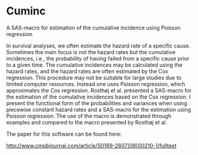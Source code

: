 # Cuminc
A SAS-macro for estimation of the cumulative incidence using Poisson regression

In survival analyses, we often estimate the hazard rate of a specific cause. Sometimes the
main focus is not the hazard rates but the cumulative incidences, i.e., the probability of
having failed from a specific cause prior to a given time. The cumulative incidences may
be calculated using the hazard rates, and the hazard rates are often estimated by the Cox
regression. This procedure may not be suitable for large studies due to limited computer
resources. Instead one uses Poisson regression, which approximates the Cox regression.
Rosthøj et al. presented a SAS-macro for the estimation of the cumulative incidences based
on the Cox regression. I present the functional form of the probabilities and variances when
using piecewise constant hazard rates and a SAS-macro for the estimation using Poisson
regression. The use of the macro is demonstrated through examples and compared to the
macro presented by Rosthøj et al.

The paper for this software can be found here:

http://www.cmpbjournal.com/article/S0169-2607(08)00210-1/fulltext
